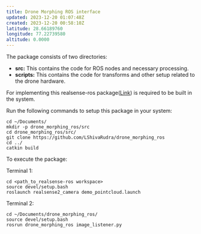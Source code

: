 ```yaml
---
title: Drone Morphing ROS interface
updated: 2023-12-20 01:07:48Z
created: 2023-12-20 00:58:10Z
latitude: 28.66189760
longitude: 77.22739580
altitude: 0.0000
---
```


The package consists of two directories:
- **src:** This contains the code for ROS nodes and necessary processing.
- **scripts:** This contains the code for transforms and other setup related to the drone hardware.

For implementing this realsense-ros package([Link](https://github.com/IntelRealSense/realsense-ros/tree/ros1-legacy)) is required to be built in the system.

Run the following commands to setup this package in your system:

```shell
cd ~/Documents/
mkdir -p drone_morphing_ros/src
cd drone_morphing_ros/src/
git clone https://github.com/LShivaRudra/drone_morphing_ros
cd ../
catkin build
```

To execute the package:

Terminal 1:
```shell
cd <path_to_realsense-ros workspace>
source devel/setup.bash
roslaunch realsense2_camera demo_pointcloud.launch
```

Terminal 2:
```shell
cd ~/Documents/drone_morphing_ros/
source devel/setup.bash
rosrun drone_morphing_ros image_listener.py
```

